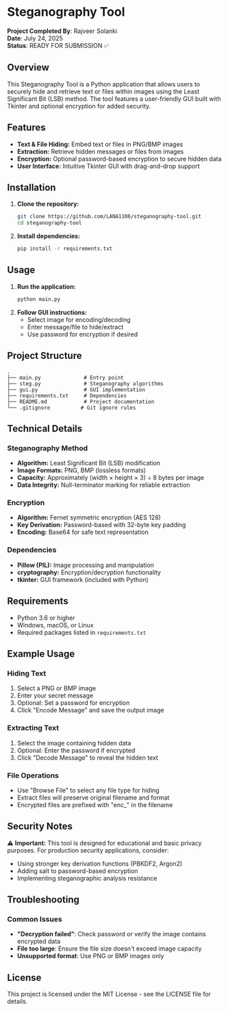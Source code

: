 # Steganography Tool

**Project Completed By**: Rajveer Solanki  
**Date**: July 24, 2025  
**Status**: READY FOR SUBMISSION ✅

## Overview
This Steganography Tool is a Python application that allows users to securely hide and retrieve text or files within images using the Least Significant Bit (LSB) method. The tool features a user-friendly GUI built with Tkinter and optional encryption for added security.

## Features
- **Text & File Hiding:** Embed text or files in PNG/BMP images
- **Extraction:** Retrieve hidden messages or files from images
- **Encryption:** Optional password-based encryption to secure hidden data
- **User Interface:** Intuitive Tkinter GUI with drag-and-drop support

## Installation
1. **Clone the repository:**
   ```bash
   git clone https://github.com/LANA1106/steganography-tool.git
   cd steganography-tool
   ```

2. **Install dependencies:**
   ```bash
   pip install -r requirements.txt
   ```

## Usage
1. **Run the application:**
   ```bash
   python main.py
   ```
2. **Follow GUI instructions:**
   - Select image for encoding/decoding
   - Enter message/file to hide/extract
   - Use password for encryption if desired

## Project Structure
```
.
├── main.py              # Entry point
├── steg.py              # Steganography algorithms
├── gui.py               # GUI implementation
├── requirements.txt     # Dependencies
├── README.md            # Project documentation
└── .gitignore          # Git ignore rules
```

## Technical Details

### Steganography Method
- **Algorithm:** Least Significant Bit (LSB) modification
- **Image Formats:** PNG, BMP (lossless formats)
- **Capacity:** Approximately (width × height × 3) ÷ 8 bytes per image
- **Data Integrity:** Null-terminator marking for reliable extraction

### Encryption
- **Algorithm:** Fernet symmetric encryption (AES 128)
- **Key Derivation:** Password-based with 32-byte key padding
- **Encoding:** Base64 for safe text representation

### Dependencies
- **Pillow (PIL):** Image processing and manipulation
- **cryptography:** Encryption/decryption functionality
- **tkinter:** GUI framework (included with Python)

## Requirements
- Python 3.6 or higher
- Windows, macOS, or Linux
- Required packages listed in `requirements.txt`

## Example Usage

### Hiding Text
1. Select a PNG or BMP image
2. Enter your secret message
3. Optional: Set a password for encryption
4. Click "Encode Message" and save the output image

### Extracting Text
1. Select the image containing hidden data
2. Optional: Enter the password if encrypted
3. Click "Decode Message" to reveal the hidden text

### File Operations
- Use "Browse File" to select any file type for hiding
- Extract files will preserve original filename and format
- Encrypted files are prefixed with "enc_" in the filename

## Security Notes
⚠️ **Important:** This tool is designed for educational and basic privacy purposes. For production security applications, consider:
- Using stronger key derivation functions (PBKDF2, Argon2)
- Adding salt to password-based encryption
- Implementing steganographic analysis resistance

## Troubleshooting

### Common Issues
- **"Decryption failed"**: Check password or verify the image contains encrypted data
- **File too large**: Ensure the file size doesn't exceed image capacity
- **Unsupported format**: Use PNG or BMP images only

## License
This project is licensed under the MIT License - see the LICENSE file for details.
 
